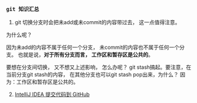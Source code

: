 ### `git 知识汇总`

1. git 切换分支时会把未add或未commit的内容带过去， 这一点值得注意。

  为什么呢？

   因为未add的内容不属于任何一个分支， 未commit的内容也不属于任何一个分支。 也就是说，**对于所有分支而言， 工作区和暂存区是公共的**。

   要想在分支间切换， 又不想又上述影响， 怎么办呢？ git stash搞起。要注意，在当前分支git stash的内容， 在其他分支也可以git stash pop出来，为什么？ 因为：工作区和暂存区是公共的。

2. [IntelliJ IDEA 提交代码到 GitHub](https://blog.csdn.net/jeffleo/article/details/56017644)


